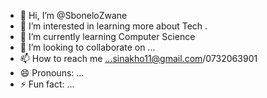 - 👋 Hi, I’m @SboneloZwane
- 👀 I’m interested in learning more about Tech .
- 🌱 I’m currently learning Computer Science 
- 💞️ I’m looking to collaborate on ...
- 📫 How to reach me ...sinakho11@gmail.com/0732063901
- 😄 Pronouns: ...
- ⚡ Fun fact: ...

<!---
SboneloZwane/SboneloZwane is a ✨ special ✨ repository because its `README.md` (this file) appears on your GitHub profile.
You can click the Preview link to take a look at your changes.
--->

